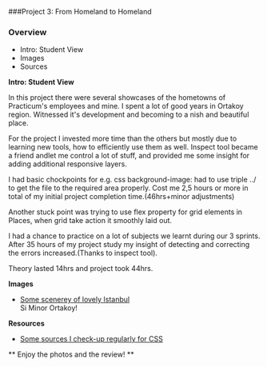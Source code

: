 ###Project 3: From Homeland to Homeland
### Overview  
* Intro: Student View   
* Images
* Sources
  
**Intro: Student View**    

In this project there were several showcases of the hometowns of Practicum's employees and mine. I spent a lot of good years in Ortakoy region. Witnessed it's development and becoming to a nish and beautiful place.

For the project I invested more time than the others but mostly due to learning new tools, how to efficiently use them as well. Inspect tool became a friend andlet me control a lot of stuff, and provided me some insight for adding additional responsive layers.

I had basic chockpoints for e.g. css background-image: had to use triple ../ to get the file to the required area properly. Cost me 2,5 hours or more in total of my initial project completion time.(46hrs+minor adjustments)

Another stuck point was trying to use flex property for grid elements in Places, when grid take action it smoothly laid out.

I had a chance to practice on a lot of subjects we learnt during our 3 sprints.
After 35 hours of my project study my insight of detecting and correcting the errors increased.(Thanks to inspect tool).


Theory lasted 14hrs and project took 44hrs.   
  
**Images**  
  
* [Some scenerey of lovely Istanbul](https://www.istockphoto.com/tr/search/2/image?phrase=ortak%C3%B6y)  
Si Minor Ortakoy!

**Resources**
* [Some sources I check-up regularly for CSS](https://www.reddit.com/r/ProgrammerHumor/)

** Enjoy the photos and the review! **
